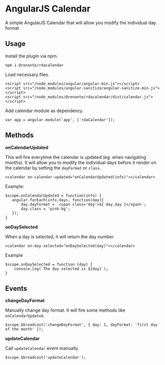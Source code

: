 # AngularJS Calendar
A simple AngularJS Calendar that will allow you modify the individual day format.

## Usage

Install the plugin via npm.

    npm i @renante/rdacalendar

Load necessary files.

    <script src="/node_modules/angular/angular.min.js"></script>
    <script src="/node_modules/angular-sanitize/angular-sanitize.min.js"></script>
    <script src="/node_modules/@renante/rdacalendar/dist/calendar.js"></script>
    
Add calendar module as dependency.

    var app = angular.module('app', ['rdaCalendar']);

## Methods


**onCalendarUpdated**

This will fire everytime the calendar is updated (eg. when navigating months).
It will allow you to modify the individual days before it render on the calendar by setting the `dayFormat` or `class`.


    <calendar on-calendar-updated="onCalendarUpdated(info)"></calendar> 

Example:

    $scope.onCalendarUpdated = function(info) {
       angular.forEach(info.days, function(day){
           day.dayFormat = `<span class='day'>${ day.day }</span>`;
           day.class = 'pink-bg';
       });
    }


**onDaySelected**

When a day is selected, it will return the day number.

    <calendar on-day-selected="onDaySelected(day)"></calendar>
    
Example

    $scope.onDaySelected = function (day) {
        console.log(`The day selected is ${day}`);
    }
    

## Events


**changeDayFormat**

Manually change day format.
It will fire some methods like `onCalendarUpdated`.

    $scope.$broadcast('changeDayFormat', { day: 1, dayFormat: 'first day of the month' });


**updateCalendar**

Call `updateCalendar` event manually.

    $scope.$broadcast('updateCalendar');